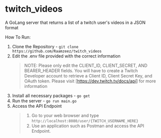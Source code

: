 # twitch_videos
A GoLang server that returns a list of a twitch user's videos in a JSON format

How To Run:
1. Clone the Repository - `git clone https://github.com/Raamzeez/twitch_videos`
2. Edit the .env file provided with the correct information
   >NOTE: Please only edit the CLIENT_ID, CLIENT_SECRET, AND BEARER_HEADER fields. 
   >You will have to create a Twitch Developer account to retrieve a Client ID, Client Secret Key, and OAuth token.
   >Please visit [https://dev.twitch.tv/docs/api] for more information
3. Install all necessary packages - `go get`
4. Run the server - `go run main.go`
5. Access the API Endpoint
   >1. Go to your web browser and type `http://localhost:8080/user/{TWITCH_USERNAME_HERE}`
   >2. Use an application such as Postman and access the API Endpoint.
